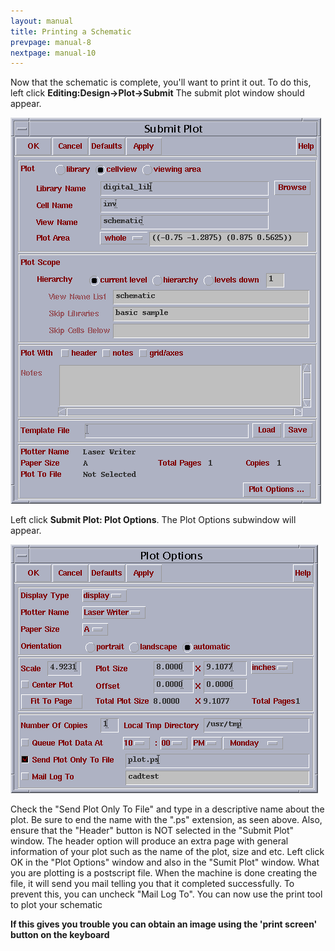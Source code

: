```yaml
---
layout: manual
title: Printing a Schematic
prevpage: manual-8
nextpage: manual-10
---
```


Now that the schematic is complete, you'll want to print it out. To do this, left click **Editing:Design->Plot->Submit** The submit plot window should appear.

![](/images/manual/submit_plot.gif)

Left click **Submit Plot: Plot Options**. The Plot Options subwindow will appear.

![](/images/manual/plot_options.gif)

Check the "Send Plot Only To File" and type in a descriptive name about the plot. Be sure to end the name with the \".ps\" extension, as seen above. Also, ensure that the \"Header\" button is NOT selected in the \"Submit Plot\" window. The header option will produce an extra page with general information of your plot such as the name of the plot, size and etc. Left click OK in the \"Plot Options\" window and also in the \"Sumit Plot\" window. What you are plotting is a postscript file. When the machine is done creating the file, it will send you mail telling you that it completed successfully. To prevent this, you can uncheck \"Mail Log To\". You can now use the print tool to plot your schematic

**If this gives you trouble you can obtain an image using the \'print screen\' button on the keyboard**
